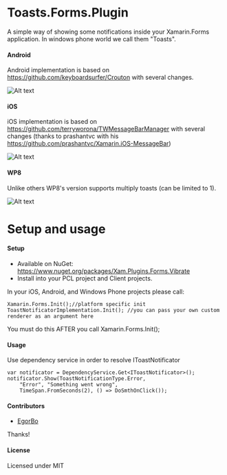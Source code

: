 Toasts.Forms.Plugin
===================

A simple way of showing some notifications inside your Xamarin.Forms application. In windows phone world we call them "Toasts".

#### Android
Android implementation is based on https://github.com/keyboardsurfer/Crouton with several changes.

![Alt text](http://habrastorage.org/files/b72/3c4/362/b723c436271941309939da500f1e2abb.gif)

#### iOS
iOS implementation is based on https://github.com/terryworona/TWMessageBarManager with several changes (thanks to prashantvc with his https://github.com/prashantvc/Xamarin.iOS-MessageBar)

![Alt text](http://habrastorage.org/files/d1e/dd7/cbd/d1edd7cbdfe141cfb8f7be36f692b1a1.gif)

#### WP8
Unlike others WP8's version supports multiply toasts (can be limited to 1).

![Alt text](http://habrastorage.org/files/e96/4fd/8c5/e964fd8c5cb14ad08d4dab3cb6f36e73.gif)

Setup and usage
===================
#### Setup
* Available on NuGet: https://www.nuget.org/packages/Xam.Plugins.Forms.Vibrate
* Install into your PCL project and Client projects.

In your iOS, Android, and Windows Phone projects please call:

```
Xamarin.Forms.Init();//platform specific init
ToastNotificatorImplementation.Init(); //you can pass your own custom renderer as an argument here
```

You must do this AFTER you call Xamarin.Forms.Init();

#### Usage
Use dependency service in order to resolve IToastNotificator
```
var notificator = DependencyService.Get<IToastNotificator>();
notificator.Show(ToastNotificationType.Error, 
	"Error", "Something went wrong", 
	TimeSpan.FromSeconds(2), () => DoSmthOnClick());
```


#### Contributors
* [EgorBo](https://github.com/EgorBo)

Thanks!

#### License
Licensed under MIT